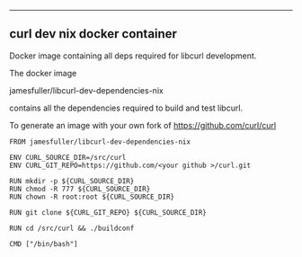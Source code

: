 ------------------------------------------------------
curl dev nix docker container
------------------------------------------------------

Docker image containing all deps required for libcurl development.

The docker image

 jamesfuller/libcurl-dev-dependencies-nix

contains all the dependencies required to build and test libcurl.

To generate an image with your own fork of https://github.com/curl/curl


```
FROM jamesfuller/libcurl-dev-dependencies-nix

ENV CURL_SOURCE_DIR=/src/curl
ENV CURL_GIT_REPO=https://github.com/<your github >/curl.git

RUN mkdir -p ${CURL_SOURCE_DIR}
RUN chmod -R 777 ${CURL_SOURCE_DIR}
RUN chown -R root:root ${CURL_SOURCE_DIR}

RUN git clone ${CURL_GIT_REPO} ${CURL_SOURCE_DIR}

RUN cd /src/curl && ./buildconf

CMD ["/bin/bash"]
```
